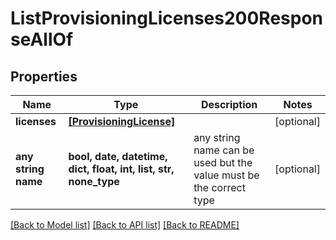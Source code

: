 # ListProvisioningLicenses200ResponseAllOf


## Properties
Name | Type | Description | Notes
------------ | ------------- | ------------- | -------------
**licenses** | [**[ProvisioningLicense]**](ProvisioningLicense.md) |  | [optional] 
**any string name** | **bool, date, datetime, dict, float, int, list, str, none_type** | any string name can be used but the value must be the correct type | [optional]

[[Back to Model list]](../README.md#documentation-for-models) [[Back to API list]](../README.md#documentation-for-api-endpoints) [[Back to README]](../README.md)


